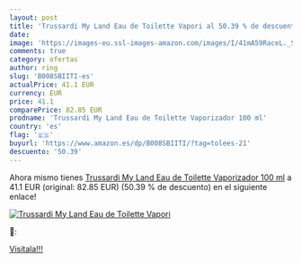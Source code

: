 ```yaml
---
layout: post
title: 'Trussardi My Land Eau de Toilette Vapori al 50.39 % de descuento'
date: 
image: 'https://images-eu.ssl-images-amazon.com/images/I/41mA59RaceL._SL200_.jpg'
comments: true
category: ofertas
author: ring
slug: 'B008SBIITI-es'
actualPrice: 41.1 EUR
currency: EUR
price: 41.1
comparePrice: 82.85 EUR
prodname: 'Trussardi My Land Eau de Toilette Vaporizador 100 ml'
country: 'es'
flag: '🇪🇸'
buyurl: 'https://www.amazon.es/dp/B008SBIITI/?tag=tolees-21'
descuento: '50.39'
---
```


Ahora mismo tienes [Trussardi My Land Eau de Toilette Vaporizador 100 ml](https://www.amazon.es/dp/B008SBIITI/?tag=tolees-21) a 41.1 EUR (original: 82.85 EUR) (50.39 %  de descuento) en el siguiente enlace!

[![Trussardi My Land Eau de Toilette Vapori](https://images-eu.ssl-images-amazon.com/images/I/41mA59RaceL._SL200_.jpg)](https://www.amazon.es/dp/B008SBIITI/?tag=tolees-21)

🔎:


[Visítala!!!](https://www.amazon.es/dp/B008SBIITI/?tag=tolees-21)
